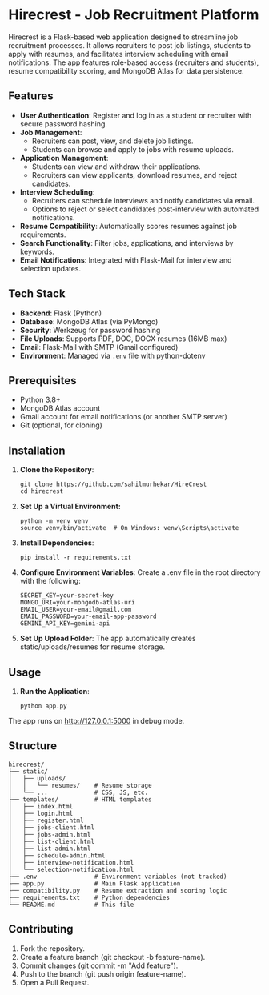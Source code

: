 # Hirecrest - Job Recruitment Platform

Hirecrest is a Flask-based web application designed to streamline job recruitment processes. It allows recruiters to post job listings, students to apply with resumes, and facilitates interview scheduling with email notifications. The app features role-based access (recruiters and students), resume compatibility scoring, and MongoDB Atlas for data persistence.

## Features

- **User Authentication**: Register and log in as a student or recruiter with secure password hashing.
- **Job Management**:
  - Recruiters can post, view, and delete job listings.
  - Students can browse and apply to jobs with resume uploads.
- **Application Management**:
  - Students can view and withdraw their applications.
  - Recruiters can view applicants, download resumes, and reject candidates.
- **Interview Scheduling**:
  - Recruiters can schedule interviews and notify candidates via email.
  - Options to reject or select candidates post-interview with automated notifications.
- **Resume Compatibility**: Automatically scores resumes against job requirements.
- **Search Functionality**: Filter jobs, applications, and interviews by keywords.
- **Email Notifications**: Integrated with Flask-Mail for interview and selection updates.

## Tech Stack

- **Backend**: Flask (Python)
- **Database**: MongoDB Atlas (via PyMongo)
- **Security**: Werkzeug for password hashing
- **File Uploads**: Supports PDF, DOC, DOCX resumes (16MB max)
- **Email**: Flask-Mail with SMTP (Gmail configured)
- **Environment**: Managed via `.env` file with python-dotenv

## Prerequisites

- Python 3.8+
- MongoDB Atlas account
- Gmail account for email notifications (or another SMTP server)
- Git (optional, for cloning)

## Installation

1. **Clone the Repository**:
   ```
   git clone https://github.com/sahilmurhekar/HireCrest
   cd hirecrest
2. **Set Up a Virtual Environment:**
   ```
   python -m venv venv
   source venv/bin/activate  # On Windows: venv\Scripts\activate
3. **Install Dependencies**:
   ```
   pip install -r requirements.txt
4. **Configure Environment Variables**:
   Create a .env file in the root directory with the following:
   ```
   SECRET_KEY=your-secret-key
   MONGO_URI=your-mongodb-atlas-uri
   EMAIL_USER=your-email@gmail.com
   EMAIL_PASSWORD=your-email-app-password
   GEMINI_API_KEY=gemini-api
5. **Set Up Upload Folder**:
   The app automatically creates static/uploads/resumes for resume storage.


## Usage

1. **Run the Application**:
   ```
   python app.py
  The app runs on http://127.0.0.1:5000 in debug mode.

## Structure

```
hirecrest/
├── static/
│   ├── uploads/
│   │   └── resumes/    # Resume storage
│   └── ...             # CSS, JS, etc.
├── templates/          # HTML templates
│   ├── index.html
│   ├── login.html
│   ├── register.html
│   ├── jobs-client.html
│   ├── jobs-admin.html
│   ├── list-client.html
│   ├── list-admin.html
│   ├── schedule-admin.html
│   ├── interview-notification.html
│   └── selection-notification.html
├── .env                # Environment variables (not tracked)
├── app.py              # Main Flask application
├── compatibility.py    # Resume extraction and scoring logic
├── requirements.txt    # Python dependencies
└── README.md           # This file
```

## Contributing

1. Fork the repository.
2. Create a feature branch (git checkout -b feature-name).
3. Commit changes (git commit -m "Add feature").
4. Push to the branch (git push origin feature-name).
5. Open a Pull Request.
